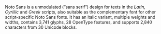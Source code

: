Noto Sans is a unmodulated (“sans serif”) design for texts in the _Latin, Cyrillic_ and _Greek_ scripts, also suitable as the complementary font for other script-specific Noto Sans fonts. It has an italic variant, multiple weights and widths, contains 3,741 glyphs, 28 OpenType features, and supports 2,840 characters from 30 Unicode blocks.